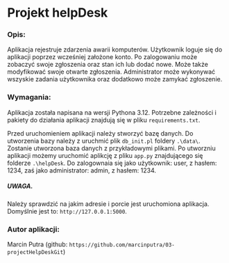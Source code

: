 # Projekt helpDesk

### Opis:

Aplikacja rejestruje zdarzenia awarii komputerów. Użytkownik loguje się do aplikacji poprzez wcześniej założone konto. 
Po zalogowaniu może zobaczyć swoje zgłoszenia oraz stan ich lub dodać nowe. Może także modyfikować swoje otwarte zgłoszenia. Administrator może wykonywać wszyskie zadania użytkownika oraz dodatkowo może zamykać zgłoszenie.

### Wymagania:

Aplikacja została napisana na wersji Pythona 3.12. Potrzebne zależności i pakiety do działania aplikacji znajdują się w pliku `requirements.txt`.

Przed uruchomieniem aplikacji należy stworzyć bazę danych. Do utworzenia bazy należy z uruchmić plik `db_init.pl` foldery `.\data\`.  Zostanie utworzona baza danych z przykładowymi plikami.
Po utworzniu aplikacji możemy uruchomić aplikcję z pliku `app.py` znajdującego się folderze `.\helpDesk`. 
Do zalogownaia się jako użytkownik: user, z hasłem: 1234, zaś jako administrator: admin, z hasłem: 1234.
##### UWAGA.
Należy sprawdzić na jakim adresie i porcie jest uruchomiona aplikacja. Domyślnie jest to: `http://127.0.0.1:5000`.

### Autor aplikacji:

Marcin Putra (github: `https://github.com/marcinputra/03-projectHelpDeskGit`)
